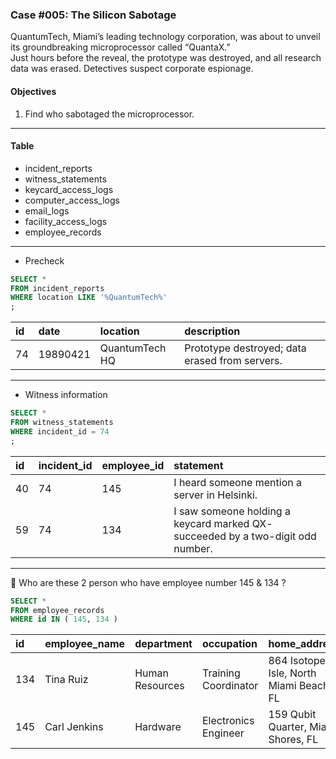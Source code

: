 ### Case #005: The Silicon Sabotage
QuantumTech, Miami’s leading technology corporation, was about to unveil its groundbreaking microprocessor called “QuantaX.”   
Just hours before the reveal, the prototype was destroyed, and all research data was erased. Detectives suspect corporate espionage.

#### Objectives
1. Find who sabotaged the microprocessor.
---
#### Table
* incident_reports
* witness_statements
* keycard_access_logs
* computer_access_logs
* email_logs
* facility_access_logs
* employee_records
---
* Precheck
```sql
SELECT *
FROM incident_reports
WHERE location LIKE '%QuantumTech%'
;
```
|id|date|location|description|
|:----|:----|:----|:----|
|74|19890421|QuantumTech HQ|Prototype destroyed; data erased from servers.|
---
* Witness information
```sql
SELECT *
FROM witness_statements
WHERE incident_id = 74
;
```
|id|incident_id|employee_id|statement|
|:----|:----|:----|:----|
|40|74|145|I heard someone mention a server in Helsinki.|
|59|74|134|I saw someone holding a keycard marked QX- succeeded by a two-digit odd number.|
---
👥 Who are these 2 person who have employee number 145 & 134 ?
```SQL
SELECT *
FROM employee_records
WHERE id IN ( 145, 134 )
```
|id|employee_name|department|occupation|home_address|
|:----|:----|:----|:----|:----|
|134|Tina Ruiz|Human Resources|Training Coordinator|864 Isotope Isle, North Miami Beach, FL|
|145|Carl Jenkins|Hardware|Electronics Engineer|159 Qubit Quarter, Miami Shores, FL|

